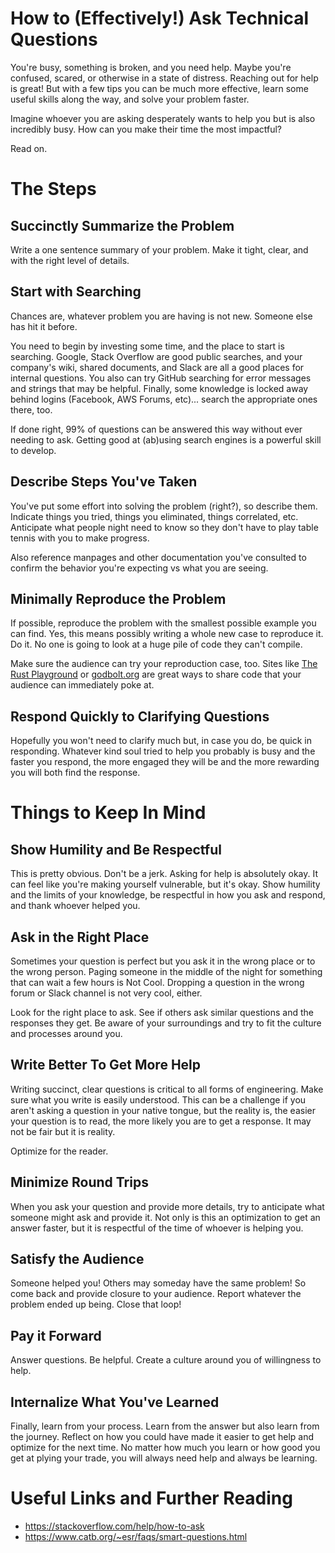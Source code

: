 # How to (Effectively!) Ask Technical Questions

You're busy, something is broken, and you need help.  Maybe you're
confused, scared, or otherwise in a state of distress.  Reaching out
for help is great!  But with a few tips you can be much more
effective, learn some useful skills along the way, and solve your
problem faster.

Imagine whoever you are asking desperately wants to help you but is
also incredibly busy.  How can you make their time the most impactful?

Read on.

# The Steps

## Succinctly Summarize the Problem

Write a one sentence summary of your problem.  Make it tight, clear,
and with the right level of details.

## Start with Searching

Chances are, whatever problem you are having is not new.  Someone else
has hit it before.

You need to begin by investing some time, and the place to start is
searching.  Google, Stack Overflow are good public searches, and your
company's wiki, shared documents, and Slack are all a good places for
internal questions.  You also can try GitHub searching for error
messages and strings that may be helpful.  Finally, some knowledge is
locked away behind logins (Facebook, AWS Forums, etc)... search the
appropriate ones there, too.

If done right, 99% of questions can be answered this way without ever
needing to ask.  Getting good at (ab)using search engines is a
powerful skill to develop.

## Describe Steps You've Taken

You've put some effort into solving the problem (right?), so describe
them.  Indicate things you tried, things you eliminated, things
correlated, etc.  Anticipate what people night need to know so they
don't have to play table tennis with you to make progress.

Also reference manpages and other documentation you've consulted to
confirm the behavior you're expecting vs what you are seeing.

## Minimally Reproduce the Problem

If possible, reproduce the problem with the smallest possible example
you can find.  Yes, this means possibly writing a whole new case to
reproduce it.  Do it.  No one is going to look at a huge pile of code
they can't compile.

Make sure the audience can try your reproduction case, too.  Sites
like [The Rust Playground](https://play.rust-lang.org/) or
[godbolt.org](https://godbolt.org/) are great ways to share code that
your audience can immediately poke at.

## Respond Quickly to Clarifying Questions

Hopefully you won't need to clarify much but, in case you do, be quick
in responding.  Whatever kind soul tried to help you probably is busy
and the faster you respond, the more engaged they will be and the more
rewarding you will both find the response.

# Things to Keep In Mind

## Show Humility and Be Respectful

This is pretty obvious.  Don't be a jerk.  Asking for help is
absolutely okay.  It can feel like you're making yourself vulnerable,
but it's okay.  Show humility and the limits of your knowledge, be
respectful in how you ask and respond, and thank whoever helped you.

## Ask in the Right Place

Sometimes your question is perfect but you ask it in the wrong place
or to the wrong person.  Paging someone in the middle of the night for
something that can wait a few hours is Not Cool.  Dropping a question
in the wrong forum or Slack channel is not very cool, either.

Look for the right place to ask.  See if others ask similar questions
and the responses they get.  Be aware of your surroundings and try to
fit the culture and processes around you.

## Write Better To Get More Help

Writing succinct, clear questions is critical to all forms of
engineering.  Make sure what you write is easily understood.  This can
be a challenge if you aren't asking a question in your native tongue,
but the reality is, the easier your question is to read, the more
likely you are to get a response.  It may not be fair but it is
reality.

Optimize for the reader.

## Minimize Round Trips

When you ask your question and provide more details, try to anticipate
what someone might ask and provide it.  Not only is this an
optimization to get an answer faster, but it is respectful of the time
of whoever is helping you.

## Satisfy the Audience

Someone helped you!  Others may someday have the same problem!  So
come back and provide closure to your audience.  Report whatever the
problem ended up being.  Close that loop!

## Pay it Forward

Answer questions.  Be helpful.  Create a culture around you of
willingness to help.

## Internalize What You've Learned

Finally, learn from your process.  Learn from the answer but also
learn from the journey.  Reflect on how you could have made it easier
to get help and optimize for the next time.  No matter how much you
learn or how good you get at plying your trade, you will always need
help and always be learning.

# Useful Links and Further Reading

- https://stackoverflow.com/help/how-to-ask
- https://www.catb.org/~esr/faqs/smart-questions.html
